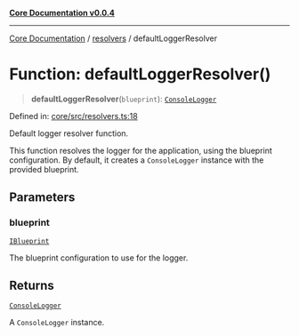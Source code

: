 [**Core Documentation v0.0.4**](../../README.md)

***

[Core Documentation](../../modules.md) / [resolvers](../README.md) / defaultLoggerResolver

# Function: defaultLoggerResolver()

> **defaultLoggerResolver**(`blueprint`): [`ConsoleLogger`](../../ConsoleLogger/classes/ConsoleLogger.md)

Defined in: [core/src/resolvers.ts:18](https://github.com/stonemjs/core/blob/2adc2da4c7e3b5a9f593c198ba7e8ad639651777/src/resolvers.ts#L18)

Default logger resolver function.

This function resolves the logger for the application, using the blueprint configuration.
By default, it creates a `ConsoleLogger` instance with the provided blueprint.

## Parameters

### blueprint

[`IBlueprint`](../../declarations/type-aliases/IBlueprint.md)

The blueprint configuration to use for the logger.

## Returns

[`ConsoleLogger`](../../ConsoleLogger/classes/ConsoleLogger.md)

A `ConsoleLogger` instance.
